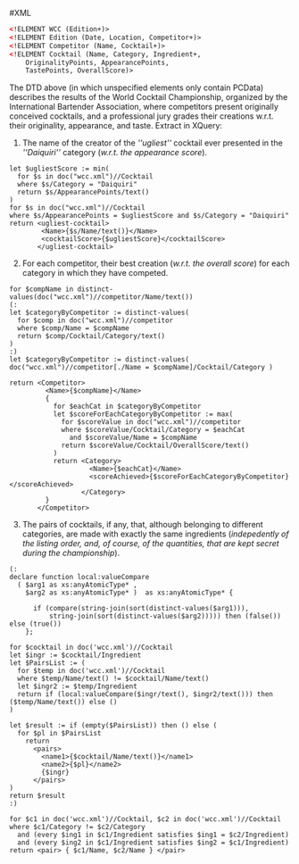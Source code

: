 #XML

```xml
<!ELEMENT WCC (Edition+)>
<!ELEMENT Edition (Date, Location, Competitor+)>
<!ELEMENT Competitor (Name, Cocktail+)>
<!ELEMENT Cocktail (Name, Category, Ingredient+, 
	OriginalityPoints, AppearancePoints, 
	TastePoints, OverallScore)>
```

The DTD above (in which unspecified elements only contain PCData) describes the results of the World Cocktail Championship, organized by the International Bartender Association, where competitors present originally conceived cocktails, and a professional jury grades their creations w.r.t. their originality, appearance, and taste. Extract in XQuery:

1. The name of the creator of the *''ugliest''* cocktail ever presented in the *''Daiquiri''* category (*w.r.t. the appearance score*).

```xquery
let $ugliestScore := min(
  for $s in doc("wcc.xml")//Cocktail
  where $s/Category = "Daiquiri"
  return $s/AppearancePoints/text()
)
for $s in doc("wcc.xml")//Cocktail
where $s/AppearancePoints = $ugliestScore and $s/Category = "Daiquiri"
return <ugliest-cocktail>
        <Name>{$s/Name/text()}</Name>
        <cocktailScore>{$ugliestScore}</cocktailScore>
       </ugliest-cocktail>
```
2. For each competitor, their best creation (*w.r.t. the overall score*) for each category in which they have competed.

```xquery
for $compName in distinct-values(doc("wcc.xml")//competitor/Name/text())
(:
let $categoryByCompetitor := distinct-values(
  for $comp in doc("wcc.xml")//competitor
  where $comp/Name = $compName
  return $comp/Cocktail/Category/text()
)
:)
let $categoryByCompetitor := distinct-values( doc("wcc.xml")//competitor[./Name = $compName]/Cocktail/Category )

return <Competitor>
         <Name>{$compName}</Name>
         {
           for $eachCat in $categoryByCompetitor
           let $scoreForEachCategoryByCompetitor := max(
             for $scoreValue in doc("wcc.xml")//competitor
             where $scoreValue/Cocktail/Category = $eachCat
               and $scoreValue/Name = $compName
             return $scoreValue/Cocktail/OverallScore/text()
           ) 
           return <Category>
                    <Name>{$eachCat}</Name>
                    <scoreAchieved>{$scoreForEachCategoryByCompetitor}</scoreAchieved>
                  </Category>
         }
       </Competitor>
```

3. The pairs of cocktails, if any, that, although belonging to different categories, are made with exactly the same ingredients (*indepedently of the listing order, and, of course, of the quantities, that are kept secret during the championship*).

```xquery
(:
declare function local:valueCompare
  ( $arg1 as xs:anyAtomicType* ,
    $arg2 as xs:anyAtomicType* )  as xs:anyAtomicType* {
      
      if (compare(string-join(sort(distinct-values($arg1))),
          string-join(sort(distinct-values($arg2))))) then (false()) else (true())
    };

for $cocktail in doc('wcc.xml')//Cocktail
let $ingr := $cocktail/Ingredient
let $PairsList := (
  for $temp in doc('wcc.xml')//Cocktail
  where $temp/Name/text() != $cocktail/Name/text()
  let $ingr2 := $temp/Ingredient
  return if (local:valueCompare($ingr/text(), $ingr2/text())) then ($temp/Name/text()) else ()
)

let $result := if (empty($PairsList)) then () else (
  for $pl in $PairsList
    return
      <pairs> 
        <name1>{$cocktail/Name/text()}</name1>
        <name2>{$pl}</name2>        
        {$ingr}
      </pairs>
)
return $result
:)

for $c1 in doc('wcc.xml')//Cocktail, $c2 in doc('wcc.xml')//Cocktail
where $c1/Category != $c2/Category 
  and (every $ing1 in $c1/Ingredient satisfies $ing1 = $c2/Ingredient) 
  and (every $ing2 in $c1/Ingredient satisfies $ing2 = $c1/Ingredient)
return <pair> { $c1/Name, $c2/Name } </pair>
```

